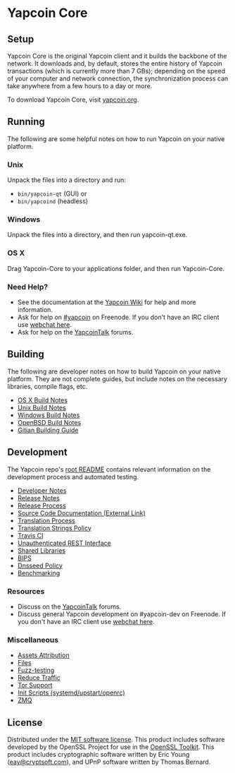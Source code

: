 Yapcoin Core
=============

Setup
---------------------
Yapcoin Core is the original Yapcoin client and it builds the backbone of the network. It downloads and, by default, stores the entire history of Yapcoin transactions (which is currently more than 7 GBs); depending on the speed of your computer and network connection, the synchronization process can take anywhere from a few hours to a day or more.

To download Yapcoin Core, visit [yapcoin.org](https://yapcoin.org).

Running
---------------------
The following are some helpful notes on how to run Yapcoin on your native platform.

### Unix

Unpack the files into a directory and run:

- `bin/yapcoin-qt` (GUI) or
- `bin/yapcoind` (headless)

### Windows

Unpack the files into a directory, and then run yapcoin-qt.exe.

### OS X

Drag Yapcoin-Core to your applications folder, and then run Yapcoin-Core.

### Need Help?

* See the documentation at the [Yapcoin Wiki](https://yapcoin.info/)
for help and more information.
* Ask for help on [#yapcoin](http://webchat.freenode.net?channels=yapcoin) on Freenode. If you don't have an IRC client use [webchat here](http://webchat.freenode.net?channels=yapcoin).
* Ask for help on the [YapcoinTalk](https://yapcointalk.io/) forums.

Building
---------------------
The following are developer notes on how to build Yapcoin on your native platform. They are not complete guides, but include notes on the necessary libraries, compile flags, etc.

- [OS X Build Notes](build-osx.md)
- [Unix Build Notes](build-unix.md)
- [Windows Build Notes](build-windows.md)
- [OpenBSD Build Notes](build-openbsd.md)
- [Gitian Building Guide](gitian-building.md)

Development
---------------------
The Yapcoin repo's [root README](/README.md) contains relevant information on the development process and automated testing.

- [Developer Notes](developer-notes.md)
- [Release Notes](release-notes.md)
- [Release Process](release-process.md)
- [Source Code Documentation (External Link)](https://dev.visucore.com/yapcoin/doxygen/)
- [Translation Process](translation_process.md)
- [Translation Strings Policy](translation_strings_policy.md)
- [Travis CI](travis-ci.md)
- [Unauthenticated REST Interface](REST-interface.md)
- [Shared Libraries](shared-libraries.md)
- [BIPS](bips.md)
- [Dnsseed Policy](dnsseed-policy.md)
- [Benchmarking](benchmarking.md)

### Resources
* Discuss on the [YapcoinTalk](https://yapcointalk.io/) forums.
* Discuss general Yapcoin development on #yapcoin-dev on Freenode. If you don't have an IRC client use [webchat here](http://webchat.freenode.net/?channels=yapcoin-dev).

### Miscellaneous
- [Assets Attribution](assets-attribution.md)
- [Files](files.md)
- [Fuzz-testing](fuzzing.md)
- [Reduce Traffic](reduce-traffic.md)
- [Tor Support](tor.md)
- [Init Scripts (systemd/upstart/openrc)](init.md)
- [ZMQ](zmq.md)

License
---------------------
Distributed under the [MIT software license](/COPYING).
This product includes software developed by the OpenSSL Project for use in the [OpenSSL Toolkit](https://www.openssl.org/). This product includes
cryptographic software written by Eric Young ([eay@cryptsoft.com](mailto:eay@cryptsoft.com)), and UPnP software written by Thomas Bernard.
